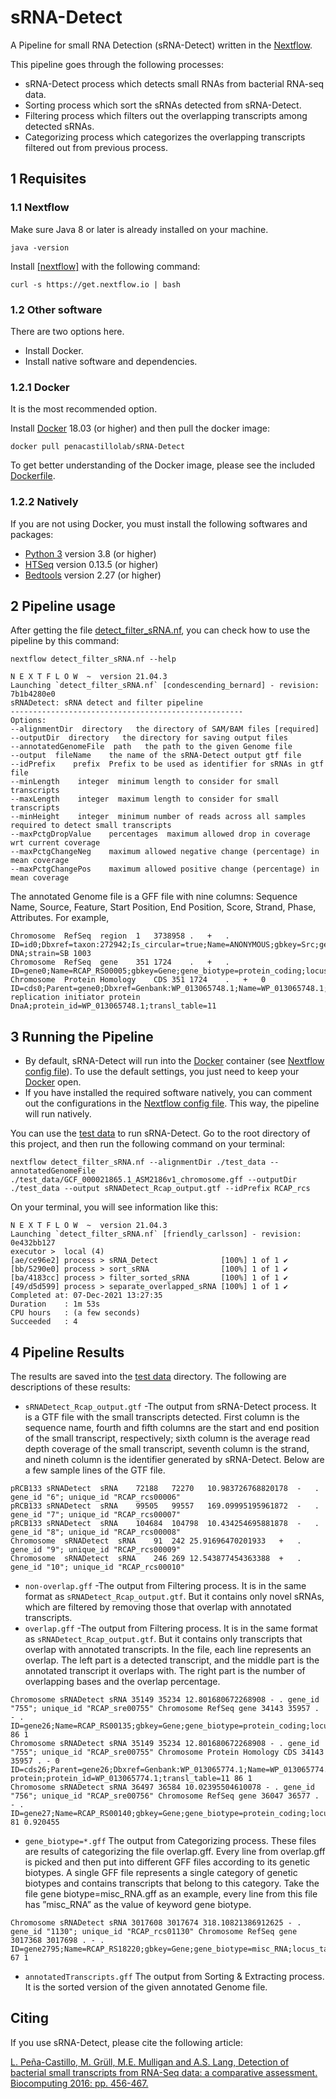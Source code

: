 # sRNA-Detect

A Pipeline for small RNA Detection (sRNA-Detect) written in the [Nextflow](http://nextflow.io).

This pipeline goes through the following processes:

* sRNA-Detect process which detects small RNAs from bacterial RNA-seq data.
* Sorting process which sort the sRNAs detected from sRNA-Detect.
* Filtering process which filters out the overlapping transcripts among detected sRNAs.
* Categorizing process which categorizes the overlapping transcripts filtered out from previous process.
##  1 Requisites
### 1.1 Nextflow
Make sure Java 8 or later is already installed on your machine.
```
java -version
```
Install [[nextflow]](http://nextflow.io) with the following command:

```
curl -s https://get.nextflow.io | bash
```
### 1.2 Other software
There are two options here. 
* Install Docker.
* Install native software and dependencies.
### 1.2.1 Docker
It is the most recommended option. 

Install [Docker](https://www.docker.com/) 18.03 (or higher) and then pull the docker image:
```
docker pull penacastillolab/sRNA-Detect
```
To get better understanding of the Docker image, please see the included [Dockerfile](Dockerfile).

### 1.2.2 Natively
If you are not using Docker, you must install the following softwares and packages:
* [Python 3](https://www.python.org/) version 3.8 (or higher)
* [HTSeq](https://htseq.readthedocs.io/en/master/) version 0.13.5 (or higher)
* [Bedtools](http://bedtools.readthedocs.io/en/latest/index.html) version 2.27 (or higher)

## 2 Pipeline usage
After getting the file [detect_filter_sRNA.nf](detect_filter_sRNA.nf), you can check how to use the pipeline by this command:
```
nextflow detect_filter_sRNA.nf --help
```

```
N E X T F L O W  ~  version 21.04.3
Launching `detect_filter_sRNA.nf` [condescending_bernard] - revision: 7b1b4280e0
sRNADetect: sRNA detect and filter pipeline
----------------------------------------------------
Options:
--alignmentDir  directory   the directory of SAM/BAM files [required]
--outputDir  directory   the directory for saving output files
--annotatedGenomeFile  path   the path to the given Genome file
--output  fileName    the name of the sRNA-Detect output gtf file
--idPrefix    prefix  Prefix to be used as identifier for sRNAs in gtf file
--minLength    integer  minimum length to consider for small transcripts
--maxLength    integer  maximum length to consider for small transcripts
--minHeight    integer  minimum number of reads across all samples required to detect small transcripts
--maxPctgDropValue    percentages  maximum allowed drop in coverage wrt current coverage
--maxPctgChangeNeg    maximum allowed negative change (percentage) in mean coverage
--maxPctgChangePos    maximum allowed positive change (percentage) in mean coverage
```
The annotated Genome file is a GFF file with nine columns: Sequence Name, Source, Feature, Start Position, End Position, Score, Strand, Phase, Attributes. For example,
```
Chromosome	RefSeq	region	1	3738958	.	+	.	ID=id0;Dbxref=taxon:272942;Is_circular=true;Name=ANONYMOUS;gbkey=Src;genome=chromosome;mol_type=genomic DNA;strain=SB 1003
Chromosome	RefSeq	gene	351	1724	.	+	.	ID=gene0;Name=RCAP_RS00005;gbkey=Gene;gene_biotype=protein_coding;locus_tag=RCAP_RS00005;old_locus_tag=RCAP_rcc00001
Chromosome	Protein Homology	CDS	351	1724	.	+	0	ID=cds0;Parent=gene0;Dbxref=Genbank:WP_013065748.1;Name=WP_013065748.1;gbkey=CDS;product=chromosomal replication initiator protein DnaA;protein_id=WP_013065748.1;transl_table=11
```

## 3 Running the Pipeline
* By default, sRNA-Detect will run into the [Docker](https://www.docker.com/) container (see [Nextflow config file](nextflow.config)). To use the default settings, you just need to keep your [Docker](https://www.docker.com/) open.
* If you have installed the required software natively, you can comment out the configurations in the [Nextflow config file](nextflow.config). This way, the pipeline will run natively.

You can use the [test data](test_data) to run sRNA-Detect. Go to the root directory of this project, and then run the following command on your terminal:
```
nextflow detect_filter_sRNA.nf --alignmentDir ./test_data --annotatedGenomeFile ./test_data/GCF_000021865.1_ASM2186v1_chromosome.gff --outputDir ./test_data --output sRNADetect_Rcap_output.gtf --idPrefix RCAP_rcs
```
On your terminal, you will see information like this:
```
N E X T F L O W  ~  version 21.04.3
Launching `detect_filter_sRNA.nf` [friendly_carlsson] - revision: 0e432bb127
executor >  local (4)
[ae/ce96e2] process > sRNA_Detect              [100%] 1 of 1 ✔
[bb/5290e0] process > sort_sRNA                [100%] 1 of 1 ✔
[ba/4183cc] process > filter_sorted_sRNA       [100%] 1 of 1 ✔
[49/d5d599] process > separate_overlapped_sRNA [100%] 1 of 1 ✔
Completed at: 07-Dec-2021 13:27:35
Duration    : 1m 53s
CPU hours   : (a few seconds)
Succeeded   : 4
```

## 4 Pipeline Results
The results are saved into the [test data](test_data) directory. 
The following are descriptions of these results:
* ``sRNADetect_Rcap_output.gtf`` -The output from sRNA-Detect process. 
It is a GTF file with the small transcripts detected. 
First column is the sequence name, fourth and fifth columns are the start and end position of the small transcript, respectively; sixth column is the average read depth coverage of the small transcript, seventh column is the strand, and nineth column is the identifier generated by sRNA-Detect.
Below are a few sample lines of the GTF file.
```
pRCB133	sRNADetect	sRNA	72188	72270	10.983726768820178	-	.	gene_id "6"; unique_id "RCAP_rcs00006"
pRCB133	sRNADetect	sRNA	99505	99557	169.09995195961872	-	.	gene_id "7"; unique_id "RCAP_rcs00007"
pRCB133	sRNADetect	sRNA	104684	104798	10.434254695881878	-	.	gene_id "8"; unique_id "RCAP_rcs00008"
Chromosome	sRNADetect	sRNA	91	242	25.91696470201933	+	.	gene_id "9"; unique_id "RCAP_rcs00009"
Chromosome	sRNADetect	sRNA	246	269	12.543877454363388	+	.	gene_id "10"; unique_id "RCAP_rcs00010"
```
* ``non-overlap.gff`` -The output from Filtering process. It is in the same format as ``sRNADetect_Rcap_output.gtf``.
But it contains only novel sRNAs, which are filtered by removing those that overlap with annotated transcripts. 
* ``overlap.gff`` -The output from Filtering process. It is in the same format as ``sRNADetect_Rcap_output.gtf``.
But it contains only transcripts that overlap with annotated transcripts. In the file, each line represents an overlap. 
The left part is a detected transcript, and the middle part is the annotated transcript it overlaps with. The right part is the number of overlapping
bases and the overlap percentage.
```
Chromosome sRNADetect sRNA 35149 35234 12.801680672268908 - . gene_id "755"; unique_id "RCAP_sre00755" Chromosome RefSeq gene 34143 35957 . - . ID=gene26;Name=RCAP_RS00135;gbkey=Gene;gene_biotype=protein_coding;locus_tag=RCAP_RS00135;old_locus_tag=RCAP_rcc00027 86 1
Chromosome sRNADetect sRNA 35149 35234 12.801680672268908 - . gene_id "755"; unique_id "RCAP_sre00755" Chromosome Protein Homology CDS 34143 35957 . - 0 ID=cds26;Parent=gene26;Dbxref=Genbank:WP_013065774.1;Name=WP_013065774.1;gbkey=CDS;product=membrane protein;protein_id=WP_013065774.1;transl_table=11 86 1
Chromosome sRNADetect sRNA 36497 36584 10.02395504610078 - . gene_id "756"; unique_id "RCAP_sre00756" Chromosome RefSeq gene 36047 36577 . - . ID=gene27;Name=RCAP_RS00140;gbkey=Gene;gene_biotype=protein_coding;locus_tag=RCAP_RS00140;old_locus_tag=RCAP_rcc00028 81 0.920455
```
* ``gene_biotype=*.gff`` The output from Categorizing process. These files are results of
categorizing the file overlap.gff. Every line from overlap.gff is picked and then put
into different GFF files according to its genetic biotypes. A single GFF file represents
a single category of genetic biotypes and contains transcripts that belong to this
category. Take the file gene biotype=misc_RNA.gff as an example, every line
from this file has ”misc_RNA” as the value of keyword gene biotype. 
```
Chromosome sRNADetect sRNA 3017608 3017674 318.10821386912625 - . gene_id "1130"; unique_id "RCAP_rcs01130" Chromosome RefSeq gene 3017368 3017698 . - . ID=gene2795;Name=RCAP_RS18220;gbkey=Gene;gene_biotype=misc_RNA;locus_tag=RCAP_RS18220 67 1
```
* ``annotatedTranscripts.gff`` The output from Sorting & Extracting process. It is the sorted version of the given annotated Genome file.

## Citing

If you use sRNA-Detect, please cite the following article:

[L. Peña-Castillo, M. Grüll, M.E. Mulligan and A.S. Lang, Detection of bacterial small transcripts from RNA-Seq data: a comparative assessment. Biocomputing 2016: pp. 456-467.](https://doi.org/10.1142/9789814749411_0042)


